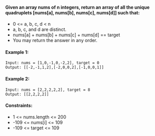 #### Given an array nums of n integers, return an array of all the unique quadruplets [nums[a], nums[b], nums[c], nums[d]] such that:

- 0 <= a, b, c, d < n
- a, b, c, and d are distinct.
- nums[a] + nums[b] + nums[c] + nums[d] == target
- You may return the answer in any order.

 

#### Example 1:
```
Input: nums = [1,0,-1,0,-2,2], target = 0
Output: [[-2,-1,1,2],[-2,0,0,2],[-1,0,0,1]]
```
#### Example 2:
```
Input: nums = [2,2,2,2,2], target = 8
Output: [[2,2,2,2]]
```

#### Constraints:
- 1 <= nums.length <= 200
- -109 <= nums[i] <= 109
- -109 <= target <= 109
